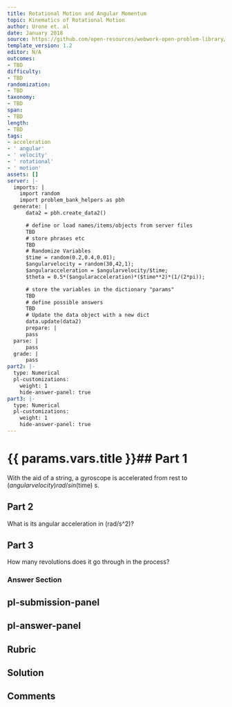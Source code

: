 ```yaml
---
title: Rotational Motion and Angular Momentum
topic: Kinematics of Rotational Motion
author: Urone et. al
date: January 2018
source: https://github.com/open-resources/webwork-open-problem-library/tree/master/Contrib/BrockPhysics/College_Physics_Urone/10.Rotational_Motion_and_Angular_Momentum/10-02.Kinematics_of_Rotational_Motion/NU_U17_10_02_001.pg
template_version: 1.2
editor: N/A
outcomes:
- TBD
difficulty:
- TBD
randomization:
- TBD
taxonomy:
- TBD
span:
- TBD
length:
- TBD
tags:
- acceleration
- ' angular'
- ' velocity'
- ' rotational'
- ' motion'
assets: []
server: |-
  imports: |
    import random
    import problem_bank_helpers as pbh
  generate: |
      data2 = pbh.create_data2()

      # define or load names/items/objects from server files
      TBD
      # store phrases etc
      TBD
      # Randomize Variables
      $time = random(0.2,0.4,0.01);
      $angularvelocity = random(30,42,1);
      $angularacceleration = $angularvelocity/$time;
      $theta = 0.5*($angularacceleration)*($time**2)*(1/(2*pi));

      # store the variables in the dictionary "params"
      TBD
      # define possible answers
      TBD
      # Update the data object with a new dict
      data.update(data2)
      prepare: |
      pass
  parse: |
      pass
  grade: |
      pass
part2: |-
  type: Numerical
  pl-customizations:
    weight: 1
    hide-answer-panel: true
part3: |-
  type: Numerical
  pl-customizations:
    weight: 1
    hide-answer-panel: true
---
```


# {{ params.vars.title }}## Part 1 
With the aid of a string, a gyroscope is accelerated from rest to ($angularvelocity) rad/s in ($time) s. 
## Part 2 
What is its angular acceleration in (rad/s^2)? 
## Part 3 
How many revolutions does it go through in the process? 


### Answer Section 


## pl-submission-panel 


## pl-answer-panel 


## Rubric 


## Solution 


## Comments 


